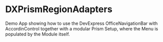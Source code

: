# DXPrismRegionAdapters

Demo App showing how to use the DevExpress OfficeNavigationBar with AccordinControl together with a modular Prism Setup, where the Menu is populated by the Module itself.
